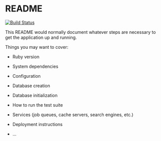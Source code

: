 # README
[![Build Status](https://travis-ci.org/emilcote/TaskManager1.svg?branch=feature%2FTravis_CI)](https://travis-ci.org/emilcote/TaskManager1)

This README would normally document whatever steps are necessary to get the
application up and running.

Things you may want to cover:

* Ruby version

* System dependencies

* Configuration

* Database creation

* Database initialization

* How to run the test suite

* Services (job queues, cache servers, search engines, etc.)

* Deployment instructions

* ...
